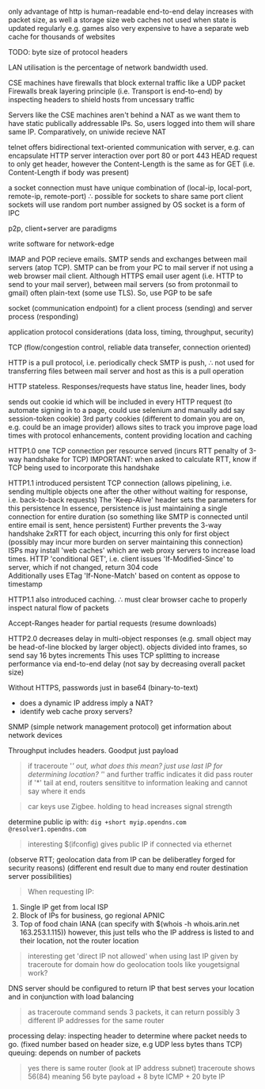 <!-- SPDX-License-Identifier: zlib-acknowledgement -->

only advantage of http is human-readable
end-to-end delay increases with packet size, as well a storage size
web caches not used when state is updated regularly e.g. games
also very expensive to have a separate web cache for thousands of websites

TODO: byte size of protocol headers

LAN utilisation is the percentage of network bandwidth used.

CSE machines have firewalls that block external traffic like a UDP packet
Firewalls break layering principle (i.e. Transport is end-to-end) by inspecting headers to shield hosts from uncessary traffic 

Servers like the CSE machines aren't behind a NAT as we want them to have static publically addressable IPs.
So, users logged into them will share same IP. 
Comparatively, on uniwide recieve NAT 

telnet offers bidirectional text-oriented communication with server, e.g. can encapsulate HTTP server interaction over port 80 or port 443 
HEAD request to only get header, however the Content-Length is the same as for GET (i.e. Content-Length if body was present)

a socket connection must have unique combination of (local-ip, local-port, remote-ip, remote-port)
∴ possible for sockets to share same port 
client sockets will use random port number assigned by OS
socket is a form of IPC

p2p, client+server are paradigms

write software for network-edge

IMAP and POP recieve emails. 
SMTP sends and exchanges between mail servers (atop TCP).
SMTP can be from your PC to mail server if not using a web browser mail client.
Although HTTPS email user agent (i.e. HTTP to send to your mail server), 
between mail servers (so from protonmail to gmail) often plain-text (some use TLS). 
So, use PGP to be safe

socket (communication endpoint) for a client process (sending) and server process (responding)

application protocol considerations (data loss, timing, throughput, security)

TCP (flow/congestion control, reliable data transefer, connection oriented)

HTTP is a pull protocol, i.e. periodically check 
SMTP is push, ∴ not used for transferring files between mail server and host 
as this is a pull operation

HTTP stateless. Responses/requests have status line, header lines, body

sends out cookie id which will be included in every HTTP request
(to automate signing in to a page, could use selenium and manually add say session-token cookie)
3rd party cookies (different to domain you are on, e.g. could be an image provider) allows sites to track you
improve page load times with protocol enhancements, content providing location and caching

HTTP1.0 one TCP connection per resource served (incurs RTT penalty of 3-way handshake for TCP) 
IMPORTANT: when asked to calculate RTT, know if TCP being used to incorporate this handshake 

HTTP1.1 introduced persistent TCP connection (allows pipelining, i.e. sending multiple objects one after the other without waiting for response, i.e. back-to-back requests)
The 'Keep-Alive' header sets the parameters for this persistence
In essence, persistence is just maintaining a single connection for entire duration (so something like SMTP is connected until entire email is sent, hence persistent)
Further prevents the 3-way handshake 2xRTT for each object, incurring this only for first object
(possibly may incur more burden on server maintaining this connection)
ISPs may install 'web caches' which are web proxy servers to increase load times.
HTTP 'conditional GET', i.e. client issues 'If-Modified-Since' to server, which if not changed, return 304 code  
Additionally uses ETag 'If-None-Match' based on content as oppose to timestamp

HTTP1.1 also introduced caching. ∴ must clear browser cache to properly inspect natural flow of packets

Accept-Ranges header for partial requests (resume downloads)  

HTTP2.0 decreases delay in multi-object responses (e.g. small object may be head-of-line blocked by larger object). 
objects divided into frames, so send say 16 bytes increments
This uses TCP splitting to increase performance via end-to-end delay (not say by decreasing overall packet size)

Without HTTPS, passwords just in base64 (binary-to-text)

* does a dynamic IP address imply a NAT?
* identify web cache proxy servers?

SNMP (simple network management protocol) get information about network devices

Throughput includes headers. Goodput just payload

> if traceroute '*' out, what does this mean? just use last IP for determining location?
'*' and further traffic indicates it did pass router
if '*' tail at end, routers sensititve to information leaking and cannot say where it ends 

> car keys use Zigbee. holding to head increases signal strength

determine public ip with: `dig +short myip.opendns.com @resolver1.opendns.com`
> interesting $(ifconfig) gives public IP if connected via ethernet

(observe RTT; geolocation data from IP can be deliberatley forged for security reasons)
(different end result due to many end router destination server possibilities)
> When requesting IP:
  1. Single IP get from local ISP
  2. Block of IPs for business, go regional APNIC
  3. Top of food chain IANA
(can specify with $(whois -h whois.arin.net 163.253.1.115))
however, this just tells who the IP address is listed to and their location, not the router location 
> interesting get 'direct IP not allowed' when using last IP given by traceroute for domain
> how do geolocation tools like yougetsignal work? 

DNS server should be configured to return IP that best serves your location and in conjunction with load balancing

> as traceroute command sends 3 packets, it can return possibly 3 different IP addresses for the same router

processing delay: inspecting header to determine where packet needs to go. (fixed number based on header size, e.g UDP less bytes thans TCP)
queuing: depends on number of packets

> yes there is same router (look at IP address subnet)
> traceroute shows 56(84) meaning 56 byte payload + 8 byte ICMP + 20 byte IP
